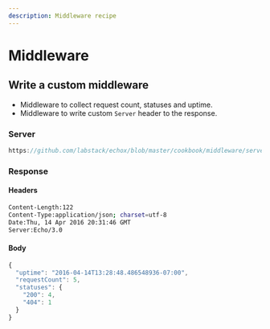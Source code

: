 ```yaml
---
description: Middleware recipe
---
```


# Middleware

## Write a custom middleware

- Middleware to collect request count, statuses and uptime.
- Middleware to write custom `Server` header to the response.

### Server

```go reference
https://github.com/labstack/echox/blob/master/cookbook/middleware/server.go
```

### Response

#### Headers

```sh
Content-Length:122
Content-Type:application/json; charset=utf-8
Date:Thu, 14 Apr 2016 20:31:46 GMT
Server:Echo/3.0
```

#### Body

```js
{
  "uptime": "2016-04-14T13:28:48.486548936-07:00",
  "requestCount": 5,
  "statuses": {
    "200": 4,
    "404": 1
  }
}
```
